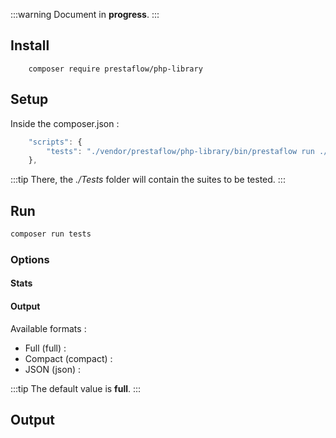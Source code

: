 :::warning
Document in **progress**.
:::

## Install

```composer
    composer require prestaflow/php-library
```

## Setup

Inside the composer.json :

```javascript
    "scripts": {
        "tests": "./vendor/prestaflow/php-library/bin/prestaflow run ./Tests"
    },
```

:::tip
There, the *./Tests* folder will contain the suites to be tested.
:::

## Run

```bash
composer run tests
```

### Options
#### Stats

#### Output

Available formats :
- Full (full) :
- Compact (compact) :
- JSON (json) :

:::tip
The default value is **full**.
:::

## Output
